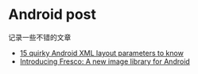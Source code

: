 # Android post 
记录一些不错的文章

* [15 quirky Android XML layout parameters to know](http://radleymarx.com/blog/15-quirky-android-xml-layout-parameters-to-know/)
* [Introducing Fresco: A new image library for Android](https://code.facebook.com/posts/366199913563917/introducing-fresco-a-new-image-library-for-android/)


